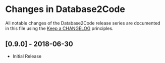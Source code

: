 # Changes in Database2Code

All notable changes of the Database2Code release series are documented in this file using the [Keep a CHANGELOG](http://keepachangelog.com/) principles.

## [0.9.0] - 2018-06-30

* Initial Release